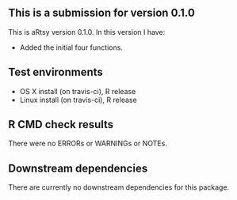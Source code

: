## This is a submission for version 0.1.0
This is aRtsy version 0.1.0. In this version I have:

* Added the initial four functions.

## Test environments
* OS X install (on travis-ci), R release
* Linux install (on travis-ci), R release

## R CMD check results
There were no ERRORs or WARNINGs or NOTEs. 

## Downstream dependencies
There are currently no downstream dependencies for this package.